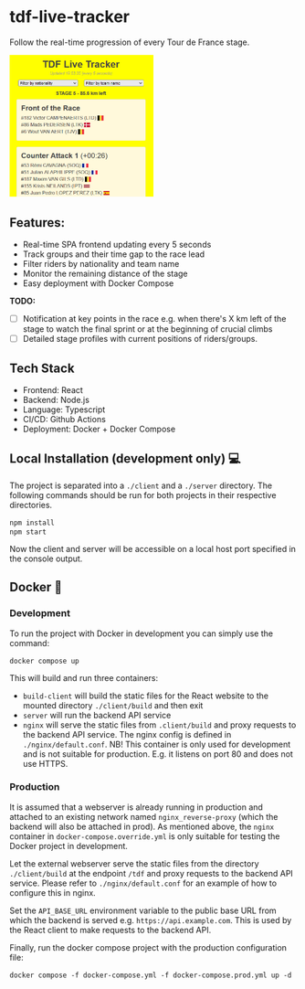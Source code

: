 # tdf-live-tracker

Follow the real-time progression of every Tour de France stage.

<img src="docs/screenshot.png" width=50%>

## Features:

-   Real-time SPA frontend updating every 5 seconds
-   Track groups and their time gap to the race lead
-   Filter riders by nationality and team name
-   Monitor the remaining distance of the stage
-   Easy deployment with Docker Compose

**TODO:**

-   [ ] Notification at key points in the race e.g. when there's X km left of the stage to watch the final sprint or at the beginning of crucial climbs
-   [ ] Detailed stage profiles with current positions of riders/groups.

## Tech Stack

-   Frontend: React
-   Backend: Node.js
-   Language: Typescript
-   CI/CD: Github Actions
-   Deployment: Docker + Docker Compose

## Local Installation (development only) 💻

The project is separated into a `./client` and a `./server` directory. The following commands should be run for both projects in their respective directories.

```
npm install
npm start
```

Now the client and server will be accessible on a local host port specified in the console output.

## Docker 🐳

### Development

To run the project with Docker in development you can simply use the command:

```
docker compose up
```

This will build and run three containers:

-   `build-client` will build the static files for the React website to the mounted directory `./client/build` and then exit
-   `server` will run the backend API service
-   `nginx` will serve the static files from `.client/build` and proxy requests to the backend API service. The nginx config is defined in `./nginx/default.conf`. NB! This container is only used for development and is not suitable for production. E.g. it listens on port 80 and does not use HTTPS.

### Production

It is assumed that a webserver is already running in production and attached to an existing network named `nginx_reverse-proxy` (which the backend will also be attached in prod). As mentioned above, the `nginx` container in `docker-compose.override.yml` is only suitable for testing the Docker project in development.

Let the external webserver serve the static files from the directory `./client/build` at the endpoint `/tdf` and proxy requests to the backend API service. Please refer to `./nginx/default.conf` for an example of how to configure this in nginx.

Set the `API_BASE_URL` environment variable to the public base URL from which the backend is served e.g. `https://api.example.com`. This is used by the React client to make requests to the backend API.

Finally, run the docker compose project with the production configuration file:

```
docker compose -f docker-compose.yml -f docker-compose.prod.yml up -d
```
